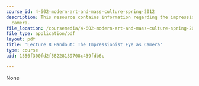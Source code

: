 ```yaml
---
course_id: 4-602-modern-art-and-mass-culture-spring-2012
description: This resource contains information regarding the impressionist eye as
  camera.
file_location: /coursemedia/4-602-modern-art-and-mass-culture-spring-2012/1556f300fd2f58228139708c439fdb6c_MIT4_602S12_lec08.pdf
file_type: application/pdf
layout: pdf
title: 'Lecture 8 Handout: The Impressionist Eye as Camera'
type: course
uid: 1556f300fd2f58228139708c439fdb6c

---
```

None